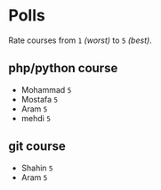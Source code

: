 # Polls

Rate courses from `1` _(worst)_ to `5` _(best)_.

## php/python course

- Mohammad `5`
- Mostafa `5`
- Aram `5`
- mehdi `5`


## git course

- Shahin `5`
- Aram `5`
